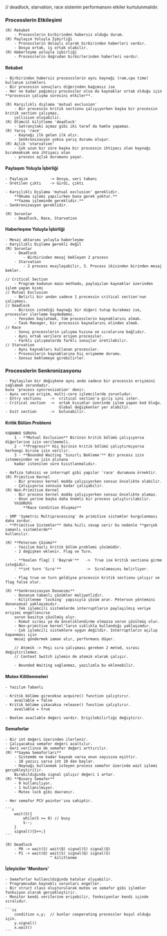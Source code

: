 ###

// deadlock, starvation, race sistemin performansını etkiler kurtulunmalıdır.

### Processlerin Etkileşimi
	(R) Rekabet
		- Processlerin birbirinden habersiz olduğu durum.
	(R) Paylaşım Yoluyla İşbirliği
		- Processlerin dolaylı olarak birbirinden haberleri vardır.
		- Dosya ortak, iş ortak olabilir.
	(R) Haberleşme yoluyla işbirliği
		- Processlerin doğrudan birbirlerinden haberleri vardır.

#### Rekabet
	- Birbirinden habersiz processslerin aynı kaynağı (ram,cpu time) kullanım istekleri
	- Bir processin sonuçları diğerinden bağımsız ise
	- Her ne kadar pağımsız processler olsa da kaynaklar ortak olduğu için **processin çalışma süresini etkiler**.

	(R) Karşılıklı dışlama 'mutual exclusion'
		- Bir processin kritik sectionu çalışıyorken başka bir processin kritik section çalışmaz, 
		collision oluşabilir.
	(R) Ölümcül kilitleme 'deadlock'
		- Satrançtaki açmaz gibi iki taraf da hamle yapamaz.
	(R) Yarış 'race'
		- Kaynağı ilk gelen ilk alır.
		- Senkronizasyon yoksa yarış durumu oluşur.
	(R) Açlık 'starvation'
		- Çok uzun bir süre başka bir processin ihtiyacı olan kaynağı bırakmaksak ona ihtiyacı olan
		- process açlık durumunu yaşar.

#### Paylaşım Yoluyla İşbirliği
	- Paylaşım 			-> Dosya, veri tabanı
	- Üretilen çıktı 	-> Girdi, çıktı

	- Karşılıklı Dışlama 'mutual exclusion' gereklidir.
		**Okuma işlemi yapılırken buna gerek yoktur.**
		**Yazma işleminde gereklidir.**
	- Senkronizasyon gereklidir.

	(R) Sorunlar
		- Deadlock, Race, Starvation

#### Haberleşme Yoluyla İşbirliği
	- Mesaj aktarımı yoluyla haberleşme
	- Karşılıklı Dışlama gerekli değil
	(R) Sorunlar
		- Deadlock
			- Birbirinden mesaj bekleyen 2 process
		- Starvation
			- 2 process msajlaşabilir, 3. Process ikisinden birinden mesaj bekler.

	// Critical Section
		- Program kodunun main methodu, paylaşılan kaynaklar üzerinden işlem yapan kısmı 
	// Mutual Exclusion
		- Belirli bir andan sadece 1 processin critical section'nun çalışması.
	// Deadlock
		- Birinin istediği kaynağı bir diğeri tutup bırakmaz ise, processler ilerleme kaydedemez.
		- Yeniden başlatmak, tüm processlerin kaynaklarını almak.
		- Task Manager, bir processin kaynalarını elinden almak.
	// Race
		- Sonuç processlerin çalışma hızına ve sıralarına bağlıdır.
		- Aynı ortak verilere erişen processler.
		- Farklı çalışmalarda farklı sonuçlar üretilebilir.
	// Starvation
		- Aynı kaynakları kullanan processler.
		- Processlerin kaynaklarına hiç erişmeme durumu.
		- Sonsuz beklemeye girebilirler.

### Processlerin Senkronizasyonu
	- Paylaşılan bir değişkene aynı anda sadece bir processin erişimini sağlamak zorundadır.
	buna 'process syncronization' denir.
	- Aynı veriye erişim, multi-core işlemcilerde zorunludur.
	- Entry sectionu 	->	critical section'a giriş izni ister.
	- Critical section 	-> 	ortak kısımlar üzerinde işlem yapan kod bloğu. 
							Global değişkenler yer alabilir.
	- Exit section 		->	bulunabilir.

#### Kritik Bölüm Problemi
	%%BANKO SORU%%
		1 - **Mutual Exclusion** Birinin kritik bölümü çalışıyorsa diğerlerine izin verilmemeli.
		2 - **Progress** Hiç birinin kritik bölümü çalıştırmıyorsa herhangi birine izin verilir.
		3 - **Bounded Waiting 'Sınırlı Bekleme'** Bir process izin istemesinden ve izin alınana 
		kadar istenilen süre kısıtlanmalıdır.

	- Hafıza tahsisi ve interrupt gibi yapılar 'race' durumuna örnektir.
	(R) Primitive Kernel
		- Bir process kernel modda çalışıyorken sonsuz öncelikte olabilir.
		- Çalışıyorsa sonsuza kadar çalışabilir.
	(R) Non-Primitive Kernel
		- Bir process kernel modda çalışıyorken sonsuz öncelikte olamaz.
		- Onun yerine başka daha önemli bir process çalıştırılabilir.
		%%SORU%%
			**Race Condition Oluşmaz**

	- SMP 'Symetric Multiprocessing' de primitive sistemler kurgulanması daha zordur.
	- **Primitive Sistemler** daha hızlı cevap verir bu nedenle **gerçek zamanlı sistemlerde**
	kullanılır.

	(R) **Peterson Çözümü**
		- Yazılım bazlı kritik bölüm problemi çözümüdür.
		- 2 değişken eklenir. Flag ve Turn.
		
		- **boolen flag[ ] 'Bayrak'** 	-> 	True ise kritik sectiona girme isteğidir.
		- **int turn 'Sıra'**			->  Sıralamasını belirliyor.

		- Flag true ve turn geldiyse processin kritik sectionu çalışır ve flag false olur.

	(R) **Senkronizasyon Donanımı**
		- Donanım tabanlı çözümler maliyetlidir.
		- Kilitlenme 'locking' yapısıyla çözüm arar. Peterson yöntemini donanımsal yaklaşımıdır.
		- Tek işlemcili sistemlerde interruptların paylaşılmış veriye erişimi engellenirse
		sorun basitçe çözülmüş olur.
		- Komut sırası ya da önceliklendirme olmazsa sorun çözülmüş olur.
		- Non-primitive kernel'ların sıklıkla kullandığı yaklaşımdır.
		- Çok işlemcili sistemlere uygun değildir. Interruptların açılıp kapanması için
		mesaj göndermek zaman alır, performans düşer.

		// Atomik -> Peşi sıra çalışması gereken 2 metod, sırası değiştirilemez.
		// Context Switch işlemin de atomik olarak çalışır.

		- Bounded Waiting sağlanmaz, yazılımla bu eklenebilir.

#### Mutex Kilitlenmeleri
	- Yazılım Tabanlı

	- Kritik bölüme girecekse acquire() function çalıştırır.
		available = false
	- Kritik bölüme çıkacaksa release() function çalıştırır.
		available = true

	- Boolen available değeri vardır. Erişilebilirliği değiştirir.

#### Semaforlar
	- Bir int değeri üzerinden ilerlenir.
	- Çalışacaksa semafor değeri azaltılır.
	- Geri verilince de semafor değeri arttırılır.
	(R) **Sayma Semaforları**
		- Sistemde ne kadar kaynak varsa onun sayısına eşittir.
		- 10 yazıcı varsa int 10 dan başlar.
		- Haynağı kullanmak isteyen process semafor üzerinde wait işlemi gerçekleştirilir.
		Bırakıldığında signal çalışır değeri 1 artar.
	(R) **Binary Semafor**
		- 0 kullanılıyor.
		- 1 kullanılmıyor.
		- Mutex lock gibi davranır.

	- Her semafor PCV pointer'ına sahiptir.

	```c
		wait(S){
			while(S >= 0) // busy
			S--;
		}
		signal(){S++;}
	```

	(R) Deadlock
		- P0 -> wait(S) wait(Q) signal(S) signal(Q)
		- P1 -> wait(Q) wait(S) signal(Q) signal(S)
						^ kilitlenme
						
#### İzleyiciler 'Monitors'
	- Semaforlar kullanıldığında hatalar oluşabilir.
	- Programcudan kaynaklı sorunları engeller.
	- Bir struct class oluşturularak mutex ve semafor gibi işlemler fonksiyon olarak gerçekleştirir.
	- Monitor kendi verilerine erişebilir, fonksiyonlar kendi içinde sıralıdır.

	```cs
		condition x,y; 	// bunlar cooperating processler koşul olduğu için.
		y.signal()
		x.wait()
	```
	
